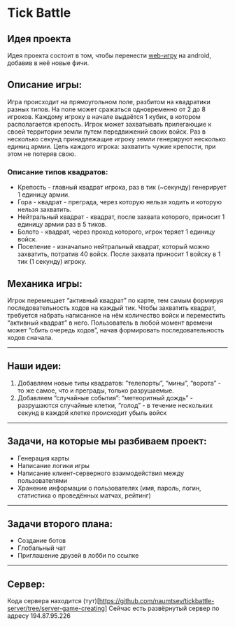 # Tick Battle

## Идея проекта
Идея проекта состоит в том, чтобы перенести [web-игру](www.generals.io) на android, добавив в неё новые фичи. 

## Описание игры: 
Игра происходит на прямоугольном поле, разбитом на квадратики разных типов. На поле может сражаться одновременно от 2 до 8 игроков. Каждому игроку в начале выдаётся 1 кубик, в котором располагается крепость. Игрок может захватывать прилегающие к своей территории земли путем передвижений своих войск. Раз в несколько секунд принадлежащие игроку земли генерируют несколько единиц армии. Цель каждого игрока: захватить чужие крепости, при этом не потеряв свою. 

### Описание типов квадратов:
- Крепость - главный квадрат игрока, раз в тик (~секунду) генерирует 1 единицу армии.  
- Гора - квадрат - преграда, через которую нельзя ходить и которую нельзя захватить. 
- Нейтральный квадрат - квадрат, после захвата которого, приносит 1 единицу армии раз в 5 тиков.
- Болото - квадрат, через проход которого, игрок теряет 1 единицу войск. 
- Поселение - изначально нейтральный квадрат, который можно захватить, потратив 40 войск. После захвата приносит 1 войску в 1 тик (1 секунду) игроку. 
 
## Механика игры: 
Игрок перемещает “активный квадрат” по карте, тем самым формируя последовательность ходов на каждый тик. 
Чтобы захватить квадрат, требуется набрать написанное на нём количество войск и переместить “активный квадрат” в него. Пользователь в любой момент времени может “сбить очередь ходов”, начав формировать последовательность ходов сначала. 
__________________________________________________

## Наши идеи:
1) Добавляем новые типы квадратов: ”телепорты”, “мины”, “ворота” - то же самое, что и преграды, только разрушаемые.     
2) Добавляем “случайные события”: “метеоритный дождь” - разрушаются случайные клетки, “голод” - в течение нескольких секунд в каждой клетке происходит убыль войск

_________________________________________________________

## Задачи, на которые мы разбиваем проект:
- Генерация карты
- Написание логики игры
- Написание клиент-серверного взаимодействия между пользователями
- Хранение информации о пользователях 
(имя, пароль, логин, статистика о проведённых матчах, рейтинг)
_________________________________________________________

## Задачи второго плана:
- Создание ботов	
- Глобальный чат
- Приглашение друзей в лобби по ссылке

_________________________________________________________
## Сервер:
Кода сервера находится (тут)[https://github.com/naumtsev/tickbattle-server/tree/server-game-creating]
Сейчас есть развёрнутый сервер по адресу 194.87.95.226

